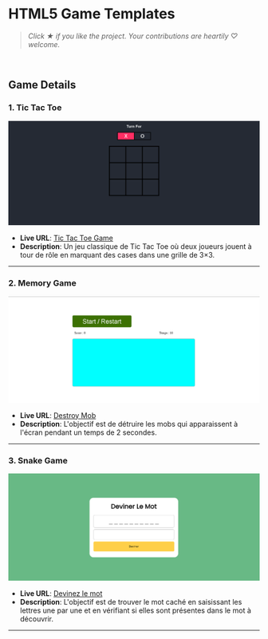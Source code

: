 # HTML5 Game Templates

> *Click &#9733; if you like the project. Your contributions are heartily ♡ welcome.*

<br/>

## Game Details

### 1. Tic Tac Toe
![Tic Tac Toe Screenshot](img/TicTac.Toe.png)

- **Live URL**: [Tic Tac Toe Game](https://itachixa.github.io/TicTacTOE/)
- **Description**: Un jeu classique de Tic Tac Toe où deux joueurs jouent à tour de rôle en marquant des cases dans une grille de 3×3.

---

### 2. Memory Game
![Destroy Mob](img/Destroy_mob.png)

- **Live URL**: [Destroy Mob](https://itachixa.github.io/destroy_mob/)
- **Description**: L'objectif est de détruire les mobs qui apparaissent à l'écran pendant un temps de 2 secondes.

---

### 3. Snake Game
![Devinez le mot](img/Devinez%20le%20mots.png)

- **Live URL**: [Devinez le mot](https://itachixa.github.io/Deviner_le_mot/)
- **Description**: L'objectif est de trouver le mot caché en saisissant les lettres une par une et en vérifiant si elles sont présentes dans le mot à découvrir.

---